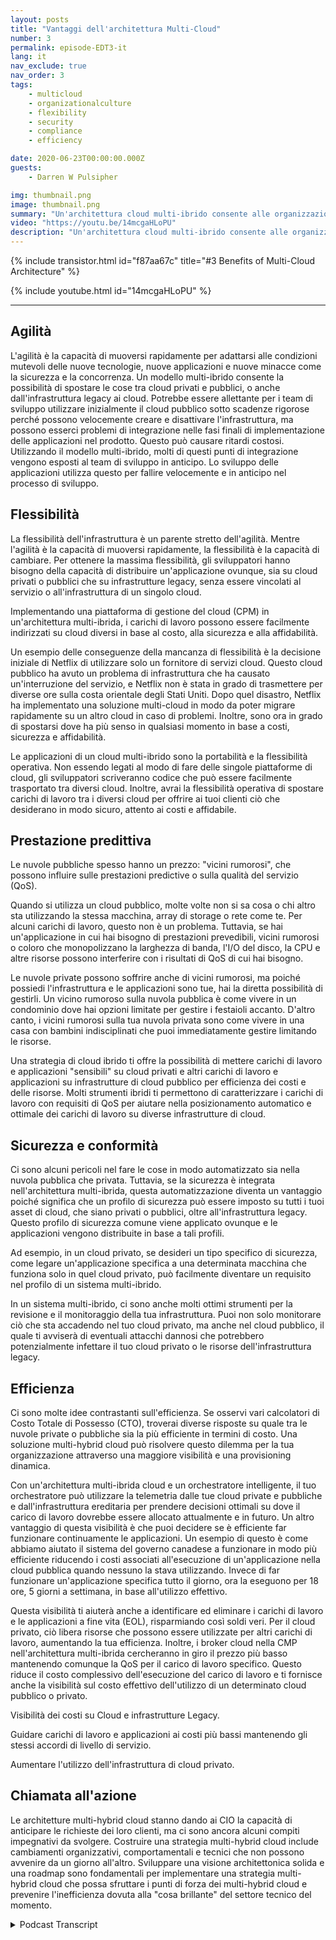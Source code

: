 ```yaml
---
layout: posts
title: "Vantaggi dell'architettura Multi-Cloud"
number: 3
permalink: episode-EDT3-it
lang: it
nav_exclude: true
nav_order: 3
tags:
    - multicloud
    - organizationalculture
    - flexibility
    - security
    - compliance
    - efficiency

date: 2020-06-23T00:00:00.000Z
guests:
    - Darren W Pulsipher

img: thumbnail.png
image: thumbnail.png
summary: "Un'architettura cloud multi-ibrido consente alle organizzazioni di sfruttare i vantaggi sia dei cloud privati che pubblici, ottimizzando risorse ed efficienza dei costi. Questo modello presenta cinque principali vantaggi: agilità, flessibilità, prestazioni predittive, sicurezza e conformità ed efficienza."
video: "https://youtu.be/14mcgaHLoPU"
description: "Un'architettura cloud multi-ibrido consente alle organizzazioni di sfruttare i vantaggi sia dei cloud privati che pubblici, ottimizzando risorse ed efficienza dei costi. Questo modello presenta cinque principali vantaggi: agilità, flessibilità, prestazioni predittive, sicurezza e conformità ed efficienza."
---
```


<div>
{% include transistor.html id="f87aa67c" title="#3 Benefits of Multi-Cloud Architecture" %}

{% include youtube.html id="14mcgaHLoPU" %}
</div>

---

## Agilità

L'agilità è la capacità di muoversi rapidamente per adattarsi alle condizioni mutevoli delle nuove tecnologie, nuove applicazioni e nuove minacce come la sicurezza e la concorrenza. Un modello multi-ibrido consente la possibilità di spostare le cose tra cloud privati e pubblici, o anche dall'infrastruttura legacy ai cloud. Potrebbe essere allettante per i team di sviluppo utilizzare inizialmente il cloud pubblico sotto scadenze rigorose perché possono velocemente creare e disattivare l'infrastruttura, ma possono esserci problemi di integrazione nelle fasi finali di implementazione delle applicazioni nel prodotto. Questo può causare ritardi costosi. Utilizzando il modello multi-ibrido, molti di questi punti di integrazione vengono esposti al team di sviluppo in anticipo. Lo sviluppo delle applicazioni utilizza questo per fallire velocemente e in anticipo nel processo di sviluppo.

## Flessibilità

La flessibilità dell'infrastruttura è un parente stretto dell'agilità. Mentre l'agilità è la capacità di muoversi rapidamente, la flessibilità è la capacità di cambiare. Per ottenere la massima flessibilità, gli sviluppatori hanno bisogno della capacità di distribuire un'applicazione ovunque, sia su cloud privati o pubblici che su infrastrutture legacy, senza essere vincolati al servizio o all'infrastruttura di un singolo cloud.

Implementando una piattaforma di gestione del cloud (CPM) in un'architettura multi-ibrida, i carichi di lavoro possono essere facilmente indirizzati su cloud diversi in base al costo, alla sicurezza e alla affidabilità.

Un esempio delle conseguenze della mancanza di flessibilità è la decisione iniziale di Netflix di utilizzare solo un fornitore di servizi cloud. Questo cloud pubblico ha avuto un problema di infrastruttura che ha causato un'interruzione del servizio, e Netflix non è stata in grado di trasmettere per diverse ore sulla costa orientale degli Stati Uniti. Dopo quel disastro, Netflix ha implementato una soluzione multi-cloud in modo da poter migrare rapidamente su un altro cloud in caso di problemi. Inoltre, sono ora in grado di spostarsi dove ha più senso in qualsiasi momento in base a costi, sicurezza e affidabilità.

Le applicazioni di un cloud multi-ibrido sono la portabilità e la flessibilità operativa. Non essendo legati al modo di fare delle singole piattaforme di cloud, gli sviluppatori scriveranno codice che può essere facilmente trasportato tra diversi cloud. Inoltre, avrai la flessibilità operativa di spostare carichi di lavoro tra i diversi cloud per offrire ai tuoi clienti ciò che desiderano in modo sicuro, attento ai costi e affidabile.

## Prestazione predittiva

Le nuvole pubbliche spesso hanno un prezzo: "vicini rumorosi", che possono influire sulle prestazioni predictive o sulla qualità del servizio (QoS).

Quando si utilizza un cloud pubblico, molte volte non si sa cosa o chi altro sta utilizzando la stessa macchina, array di storage o rete come te. Per alcuni carichi di lavoro, questo non è un problema. Tuttavia, se hai un'applicazione in cui hai bisogno di prestazioni prevedibili, vicini rumorosi o coloro che monopolizzano la larghezza di banda, l'I/O del disco, la CPU e altre risorse possono interferire con i risultati di QoS di cui hai bisogno.

Le nuvole private possono soffrire anche di vicini rumorosi, ma poiché possiedi l'infrastruttura e le applicazioni sono tue, hai la diretta possibilità di gestirli. Un vicino rumoroso sulla nuvola pubblica è come vivere in un condominio dove hai opzioni limitate per gestire i festaioli accanto. D'altro canto, i vicini rumorosi sulla tua nuvola privata sono come vivere in una casa con bambini indisciplinati che puoi immediatamente gestire limitando le risorse.

Una strategia di cloud ibrido ti offre la possibilità di mettere carichi di lavoro e applicazioni "sensibili" su cloud privati e altri carichi di lavoro e applicazioni su infrastrutture di cloud pubblico per efficienza dei costi e delle risorse. Molti strumenti ibridi ti permettono di caratterizzare i carichi di lavoro con requisiti di QoS per aiutare nella posizionamento automatico e ottimale dei carichi di lavoro su diverse infrastrutture di cloud.

## Sicurezza e conformità

Ci sono alcuni pericoli nel fare le cose in modo automatizzato sia nella nuvola pubblica che privata. Tuttavia, se la sicurezza è integrata nell'architettura multi-ibrida, questa automatizzazione diventa un vantaggio poiché significa che un profilo di sicurezza può essere imposto su tutti i tuoi asset di cloud, che siano privati o pubblici, oltre all'infrastruttura legacy. Questo profilo di sicurezza comune viene applicato ovunque e le applicazioni vengono distribuite in base a tali profili.

Ad esempio, in un cloud privato, se desideri un tipo specifico di sicurezza, come legare un'applicazione specifica a una determinata macchina che funziona solo in quel cloud privato, può facilmente diventare un requisito nel profilo di un sistema multi-ibrido.

In un sistema multi-ibrido, ci sono anche molti ottimi strumenti per la revisione e il monitoraggio della tua infrastruttura. Puoi non solo monitorare ciò che sta accadendo nel tuo cloud privato, ma anche nel cloud pubblico, il quale ti avviserà di eventuali attacchi dannosi che potrebbero potenzialmente infettare il tuo cloud privato o le risorse dell'infrastruttura legacy.

## Efficienza

Ci sono molte idee contrastanti sull'efficienza. Se osservi vari calcolatori di Costo Totale di Possesso (CTO), troverai diverse risposte su quale tra le nuvole private o pubbliche sia la più efficiente in termini di costo. Una soluzione multi-hybrid cloud può risolvere questo dilemma per la tua organizzazione attraverso una maggiore visibilità e una provisioning dinamica.

Con un'architettura multi-ibrida cloud e un orchestratore intelligente, il tuo orchestratore può utilizzare la telemetria dalle tue cloud private e pubbliche e dall'infrastruttura ereditaria per prendere decisioni ottimali su dove il carico di lavoro dovrebbe essere allocato attualmente e in futuro. Un altro vantaggio di questa visibilità è che puoi decidere se è efficiente far funzionare continuamente le applicazioni. Un esempio di questo è come abbiamo aiutato il sistema del governo canadese a funzionare in modo più efficiente riducendo i costi associati all'esecuzione di un'applicazione nella cloud pubblica quando nessuno la stava utilizzando. Invece di far funzionare un'applicazione specifica tutto il giorno, ora la eseguono per 18 ore, 5 giorni a settimana, in base all'utilizzo effettivo.

Questa visibilità ti aiuterà anche a identificare ed eliminare i carichi di lavoro e le applicazioni a fine vita (EOL), risparmiando così soldi veri. Per il cloud privato, ciò libera risorse che possono essere utilizzate per altri carichi di lavoro, aumentando la tua efficienza. Inoltre, i broker cloud nella CMP nell'architettura multi-ibrida cercheranno in giro il prezzo più basso mantenendo comunque la QoS per il carico di lavoro specifico. Questo riduce il costo complessivo dell'esecuzione del carico di lavoro e ti fornisce anche la visibilità sul costo effettivo dell'utilizzo di un determinato cloud pubblico o privato.

Visibilità dei costi su Cloud e infrastrutture Legacy.

Guidare carichi di lavoro e applicazioni ai costi più bassi mantenendo gli stessi accordi di livello di servizio.

Aumentare l'utilizzo dell'infrastruttura di cloud privato.

## Chiamata all'azione

Le architetture multi-hybrid cloud stanno dando ai CIO la capacità di anticipare le richieste dei loro clienti, ma ci sono ancora alcuni compiti impegnativi da svolgere. Costruire una strategia multi-hybrid cloud include cambiamenti organizzativi, comportamentali e tecnici che non possono avvenire da un giorno all'altro. Sviluppare una visione architettonica solida e una roadmap sono fondamentali per implementare una strategia multi-hybrid cloud che possa sfruttare i punti di forza dei multi-hybrid cloud e prevenire l'inefficienza dovuta alla "cosa brillante" del settore tecnico del momento.



<details>
<summary> Podcast Transcript </summary>

<p></p>

</details>
